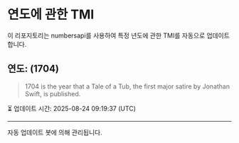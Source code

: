 
# 연도에 관한 TMI

이 리포지토리는 numbersapi를 사용하여 특정 년도에 관한 TMI를 자동으로 업데이트합니다.

## 연도: (1704)
> 1704 is the year that a Tale of a Tub, the first major satire by Jonathan Swift, is published.

⏳ 업데이트 시간: 2025-08-24 09:19:37 (UTC)

---
자동 업데이트 봇에 의해 관리됩니다.
